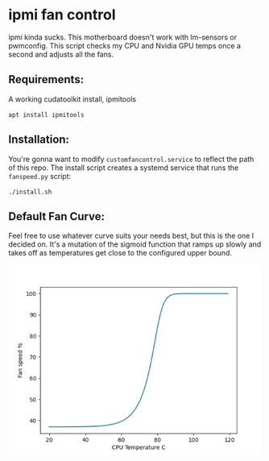 # ipmi fan control

ipmi kinda sucks. This motherboard doesn't work with lm-sensors or pwmconfig. This script checks my CPU and Nvidia GPU temps once a second and adjusts all the fans.

## Requirements:
A working cudatoolkit install, ipmitools
```
apt install ipmitools
```

## Installation:
You're gonna want to modify `customfancontrol.service` to reflect the path of this repo.
The install script creates a systemd service that runs the `fanspeed.py` script:
```
./install.sh
```

## Default Fan Curve:
Feel free to use whatever curve suits your needs best, but this is the one I decided on. It's a mutation of the sigmoid function that ramps up slowly and takes off as temperatures get close to the configured upper bound.

![Default fan curve](Figure_1.png)
